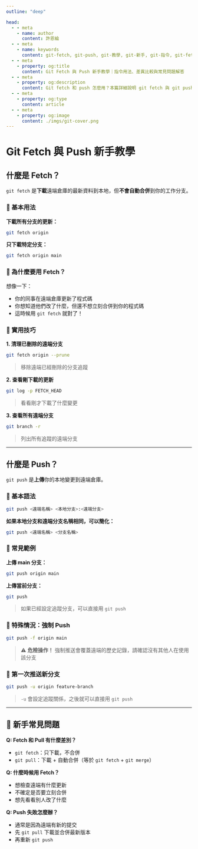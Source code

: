 ```yaml
---
outline: "deep"

head:
  - - meta
    - name: author
      content: 許恩綸
  - - meta
    - name: keywords
      content: git-fetch, git-push, git-教學, git-新手, git-指令, git-fetch-用法, git-push-用法, git-遠端倉庫, git-分支, git-pull-差異, git-強制push, git-追蹤分支
  - - meta
    - property: og:title
      content: Git Fetch 與 Push 新手教學｜指令用法、差異比較與常見問題解答
  - - meta
    - property: og:description
      content: Git fetch 和 push 怎麼用？本篇詳細說明 git fetch 與 git push 的用法差異、實用技巧與新手常見問題，包含強制推送、分支追蹤等進階操作，幫助你正確管理遠端倉庫。
  - - meta
    - property: og:type
      content: article
  - - meta
    - property: og:image
      content: ./imgs/git-cover.png
---
```


# Git Fetch 與 Push 新手教學

## 什麼是 Fetch？

`git fetch` 是**下載**遠端倉庫的最新資料到本地，但**不會自動合併**到你的工作分支。

### 🔸 基本用法

**下載所有分支的更新：**
```bash
git fetch origin
```

**只下載特定分支：**
```bash
git fetch origin main
```

### 🔸 為什麼要用 Fetch？

想像一下：
- 你的同事在遠端倉庫更新了程式碼
- 你想知道他們改了什麼，但還不想立刻合併到你的程式碼
- 這時候用 `git fetch` 就對了！

### 🔸 實用技巧

**1. 清理已刪除的遠端分支**
```bash
git fetch origin --prune
```
> 移除遠端已經刪除的分支追蹤

**2. 查看剛下載的更新**
```bash
git log -p FETCH_HEAD
```
> 看看剛才下載了什麼變更

**3. 查看所有遠端分支**
```bash
git branch -r
```
> 列出所有追蹤的遠端分支

---

## 什麼是 Push？

`git push` 是**上傳**你的本地變更到遠端倉庫。

### 🔸 基本語法

```bash
git push <遠端名稱> <本地分支>:<遠端分支>
```

**如果本地分支和遠端分支名稱相同，可以簡化：**
```bash
git push <遠端名稱> <分支名稱>
```

### 🔸 常見範例

**上傳 main 分支：**
```bash
git push origin main
```

**上傳當前分支：**
```bash
git push
```
> 如果已經設定追蹤分支，可以直接用 `git push`

### 🔸 特殊情況：強制 Push

```bash
git push -f origin main
```

> ⚠️ **危險操作！** 強制推送會覆蓋遠端的歷史記錄，請確認沒有其他人在使用該分支

### 🔸 第一次推送新分支

```bash
git push -u origin feature-branch
```
> `-u` 會設定追蹤關係，之後就可以直接用 `git push`

---

## 🎯 新手常見問題

**Q: Fetch 和 Pull 有什麼差別？**
- `git fetch`：只下載，不合併
- `git pull`：下載 + 自動合併（等於 `git fetch` + `git merge`）

**Q: 什麼時候用 Fetch？**
- 想檢查遠端有什麼更新
- 不確定是否要立刻合併
- 想先看看別人改了什麼

**Q: Push 失敗怎麼辦？**
- 通常是因為遠端有新的提交
- 先 `git pull` 下載並合併最新版本
- 再重新 `git push`